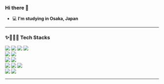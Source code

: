 ### Hi there 👋

 - 💻    **I'm studying in Osaka, Japan**

<div>


<hr>

<div align=left>
</div>

<div align=left>
<h3>✨👩🏻‍💻 Tech Stacks </h3>
<!--
<img src="https://img.shields.io/badge/아이콘의 내용-배경색?style=flat&logo=로고이름&logoColor=white"/>
<img src="https://img.shields.io/badge/React-61DAFB?style=flat-square&logo=React&logoColor=white"/>
-->
<!-- Front -->
<img src="https://img.shields.io/badge/HTML5-E34F26?style=for-the-badge&logo=HTML5&logoColor=white"/>
<img src="https://img.shields.io/badge/CSS3-1572B6?style=for-the-badge&logo=CSS3&logoColor=white"/>
<img src="https://img.shields.io/badge/JavaScript-F7DF1E?style=for-the-badge&logo=JavaScript&logoColor=white"/>
<img src="https://img.shields.io/badge/jQuery-0769AD?style=for-the-badge&logo=jQuery&logoColor=white"/>
<br>
<!-- Back -->
<img src="https://img.shields.io/badge/Java-007396?style=for-the-badge&logo=Java&logoColor=white">


<!-- data -->
<img src="https://img.shields.io/badge/MySQL-F80000?style=for-the-badge&logo=MySQL&logoColor=white"/>
<br>
<!-- 프레임워크 -->
<img src="https://img.shields.io/badge/Spring-6DB33F?style=for-the-badge&logo=Spring&logoColor=white"/>

<img src="https://img.shields.io/badge/bootstrap-7952B3?style=for-the-badge&logo=bootstrap&logoColor=white">


<br>
<!-- 서버 -->
<img src="https://img.shields.io/badge/apache tomcat-F8DC75?style=for-the-badge&logo=apachetomcat&logoColor=white">

<!-- tool -->
<img src="https://img.shields.io/badge/Eclipse IDE-2C2255?style=for-the-badge&logo=Eclipse IDE&logoColor=white"/>
  
 <img src="https://img.shields.io/badge/InteliJ IDE-2C2255?style=for-the-badge&logo=InteliJ IDE&logoColor=white"/>

<br>
<!-- 협업 -->
<img src="https://img.shields.io/badge/GitHub-181717?style=for-the-badge&logo=GitHub&logoColor=white"/>

<img src="https://img.shields.io/badge/Notion-000000?style=for-the-badge&logo=Notion&logoColor=white"/>
<br>


</div>

<hr>
